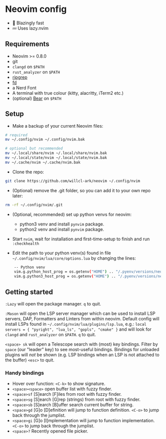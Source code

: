 # Neovim config

- 🚀 Blazingly fast
- 💤 Uses lazy.nvim

## Requirements

- Neovim >= 0.8.0
- git
- `clangd` on `$PATH`
- `rust_analyzer` on `$PATH`
- [ripgrep](https://github.com/BurntSushi/ripgrep)
- [fd](https://github.com/sharkdp/fd)
- a Nerd Font
- A terminal with true colour (kitty, alacritty, iTerm2 etc.)
- (optional) [Bear](https://github.com/rizsotto/Bear) on `$PATH`

## Setup

- Make a backup of your current Neovim files:

```bash
# required
mv ~/.config/nvim ~/.config/nvim.bak

# optional but recommended
mv ~/.local/share/nvim ~/.local/share/nvim.bak
mv ~/.local/state/nvim ~/.local/state/nvim.bak
mv ~/.cache/nvim ~/.cache/nvim.bak
```

- Clone the repo:

```bash
git clone https://github.com/willcl-ark/neovim ~/.config/nvim
```

- (Optional) remove the .git folder, so you can add it to your own repo later:

```bash
rm -rf ~/.config/nvim/.git
```

- (Optional, recommended) set up python venvs for neovim:
  - python3 venv and install `pynvim` package.
  - python2 venv and install `pynvim` package.

- Start `nvim`, wait for installation and first-time-setup to finish and run `:checkhealth`

- Edit the path to your python venv(s) found in file `~/.config/nvim/lua/core/options.lua` by changing the lines:

```bash
    -- Python venv
    vim.g.python_host_prog = os.getenv("HOME") .. "/.pyenv/versions/neovim2/bin/python"
    vim.g.python3_host_prog = os.getenv("HOME") .. "/.pyenv/versions/neovim3/bin/python"
```

## Getting started

`:Lazy` will open the package manager.
`q` to quit.

`:Mason` will open the LSP server manager which can be used to install LSP servers, DAP, Formatters and Linters from within neovim.
Default config will install LSPs found in `~/.config/nvim/lua/plugins/lsp.lua`, e.g.: `local servers = { "pyright", "lua_ls", "gopls", "cmake" }` and will look for `clangd` and `rust_analyzer` on `$PATH`.
`q` to quit.

`<space> sk` will open a Telescope search with (most) key bindings.
Filter by `space` (our "leader" key) to see most-useful bindings.
Bindings for unloaded plugins will _not_ be shown (e.g. LSP bindings when an LSP is not attached to the buffer)
`<esc>` to quit.

### Handy bindings

- Hover over function: `<C-k>` to show signature.
- `<space><space>` open buffer list with fuzzy finder.
- `<space>sf` [S]earch [F]iles from root with fuzzy finder.
- `<space>sg` [S]earch [G]rep (strings) from root with fuzzy finder.
- `<space>sb` [S]earch [B]uffer search current buffer for string.
- `<space>gd` [G]o [D]efinition will jump to function definition. `<C-o>` to jump back through the jumplist.
- `<space>gi` [G]o [I]mplementation will jump to function implementation. `<C-o>` to jump back through the jumplist.
- `<space>?`  Recently opened file picker.

